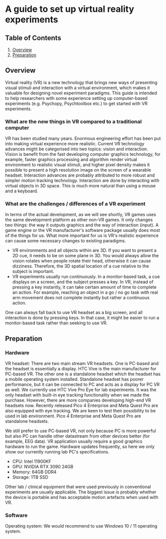 # A guide to set up virtual reality experiments

## Table of Contents
1. [Overview](#overview)
2. [Preparation](#preparation)

## Overview

Virtual reality (VR) is a new technology that brings new ways of presenting visual stimuli and interaction with a virtual environment, which makes it valuable for designing novel experiment paradigms. This guide is intended to help researchers with some experience setting up computer-based experiments (e.g. Psychopy, Psychtoolbox etc.) to get started with VR experiments.

### What are the new things in VR compared to a traditional computer

VR has been studied many years. Enormous engineering effort has been put into making virtual experience more realistic. Current VR technology advances might be categorised into two topics: vision and interaction. Vision is benefit from the fast developing computer graphics technology, for example, faster graphics processing and algorithm render virtual environment to realistic visual stimuli, and higher pixel density makes it possible to present a high resolution image on the screen of a wearable headset. Interaction advances are probably attributed to more robust and simpler motion tracking technology. Interaction are done by interacting with virtual objects in 3D space. This is much more natural than using a mouse and a keyboard.

### What are the challenges / differences of a VR experiment

In terms of the actual development, as we will see shortly, VR games uses the same development platform as other non-VR games. It only changes two things: the way it outputs graphics and the way of interaction (input). A game engine or the VR manufacturer's software package usually does most of the things for us. What more important for us is VR's realistic experience can cause some necessary changes to existing paradigms.

- VR environments and all objects within are 3D. If you want to present a 2D cue, it needs to be on some plane in 3D. You would always allow the vision rotates when people rotate their head, otherwise it can cause dizziness. Therefore, the 3D spatial location of a cue relative to the subject is important.
- VR experiments usually run continuously. In a monitor-based task, a cue displays on a screen, and the subject presses a key. In VR, instead of pressing a key instantly, it can take certain amount of time to complete an action. For example, reaching an object in a go / no go task with real arm movement does not complete instantly but rather a continuous action.

One can always fall back to use VR headset as a big screen, and all interaction is done by pressing keys. In that case, it might be easier to run a monitor-based task rather than seeking to use VR.

## Preparation

### Hardware

VR headset: There are two main stream VR headsets. One is PC-based and the headset is essentially a display. HTC Vive is the main manufacturer for PC-based VR. The other one is a standalone headset which the headset has a mobile operating system installed. Standalone headset has poorer performance, but it can be connected to PC and acts as a display for PC VR as well. We currently use HTC Vive Pro Eye for lab experiments. It was the only headset with built-in eye tracking functionality when we made the purchase. However, there are more companies developing high-end VR headsets now. Recently released Pico 4 Enterprise and Meta Quest Pro are also equipped with eye tracking. We are keen to test their possibility to be used in lab environment. Pico 4 Enterprise and Meta Quest Pro are standalone headsets.

We still prefer to use PC-based VR, not only because PC is more powerful but also PC can handle other datastream from other devices better (for example, EEG data). VR application usually require a good graphics hardware to run the game. Hardware updates frequently, so here we only show our currently running lab PC's specifications.

- CPU: Intel 11900KF
- GPU: NVIDIA RTX 3090 24GB
- Memory: 64GB DDR4
- Storage: 1TB SSD

Other lab / clinical equipment that were used previously in conventional experiments are usually applicable. The biggest issue is probably whether the device is portable and has acceptable motion artefacts when used with VR.

### Software

Operating system: We would recommend to use Windows 10 / 11 operating system.